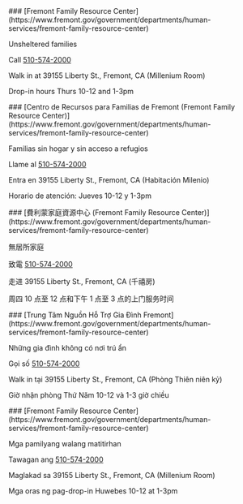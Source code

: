 <RenderIf language="en">
### [Fremont Family Resource Center](https://www.fremont.gov/government/departments/human-services/fremont-family-resource-center)

Unsheltered families

Call [510-574-2000](tel:+1-510-574-2000)

Walk in at 39155 Liberty St., Fremont, CA
(Millenium Room)

Drop-in hours Thurs 10-12 and 1-3pm

</RenderIf>
<RenderIf language="es">
 ### [Centro de Recursos para Familias de Fremont (Fremont Family Resource Center)](https://www.fremont.gov/government/departments/human-services/fremont-family-resource-center)

Familias sin hogar y sin acceso a refugios

Llame al [510-574-2000](tel:+1-510-574-2000)

Entra en 39155 Liberty St., Fremont, CA
(Habitación Milenio)

Horario de atención: Jueves 10-12 y 1-3pm

</RenderIf>
<RenderIf language="zh">
### [費利蒙家庭資源中心 (Fremont Family Resource Center)](https://www.fremont.gov/government/departments/human-services/fremont-family-resource-center)

無居所家庭

致電 [510-574-2000](tel:+1-510-574-2000)

走进 39155 Liberty St., Fremont, CA
(千禧房)

周四 10 点至 12 点和下午 1 点至 3 点的上门服务时间

</RenderIf>
<RenderIf language="vi">
### [Trung Tâm Nguồn Hỗ Trợ Gia Đình Fremont](https://www.fremont.gov/government/departments/human-services/fremont-family-resource-center)

Những gia đình không có nơi trú ẩn

Gọi số [510-574-2000](tel:+1-510-574-2000)

Walk in tại 39155 Liberty St., Fremont, CA
(Phòng Thiên niên kỷ)

Giờ nhận phòng Thứ Năm 10-12 và 1-3 giờ chiều

</RenderIf>
<RenderIf language="tl">
### [Fremont Family Resource Center](https://www.fremont.gov/government/departments/human-services/fremont-family-resource-center)

Mga pamilyang walang matitirhan

Tawagan ang [510-574-2000](tel:+1-510-574-2000)

Maglakad sa 39155 Liberty St., Fremont, CA
(Millenium Room)

Mga oras ng pag-drop-in Huwebes 10-12 at 1-3pm

</RenderIf>
